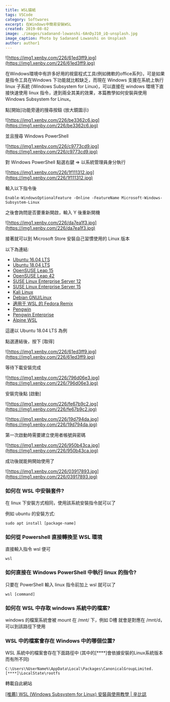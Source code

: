 ```yaml
---
title: WSL貓紙
tags: VSCode
category: Softwares
excerpt: 在Windows中簡易安裝WSL
created: 2019-08-02
image: ./images/sadanand-lowanshi-6AnDyJ10_iQ-unsplash.jpg
image_caption: Photo by Sadanand Lowanshi on Unsplash
author: author1
---
```


![https://img1.xenby.com/226/61ed3ff9.jpg](https://img1.xenby.com/226/61ed3ff9.jpg)

在Windows環境中有許多好用的視窗程式工具(例如微軟的office系列)，可是如果是指令工具在Windows 下功能就比較缺乏，而現在 Windows 支援在系統上執行 linux 子系統 (Windows Subsystem for Linux)，可以直接在 windows 環境下直接快速使用 linux 指令，達到兩全其美的效果，本篇教學如何安裝與使用 Windows Subsystem for Linux。

點[開始]功能旁邊的搜尋按鈕 (放大鏡圖示)

![https://img1.xenby.com/226/be3362c6.jpg](https://img1.xenby.com/226/be3362c6.jpg)

並且搜尋 Windows PowerShell

![https://img1.xenby.com/226/c9773cd9.jpg](https://img1.xenby.com/226/c9773cd9.jpg)

對 Windows PowerShell 點選右鍵 => 以系統管理員身分執行

![https://img1.xenby.com/226/1f111312.jpg](https://img1.xenby.com/226/1f111312.jpg)

輸入以下指令後

    Enable-WindowsOptionalFeature -Online -FeatureName Microsoft-Windows-Subsystem-Linux

之後會詢問是否要重新開啟，輸入 Y 後重新開機

![https://img1.xenby.com/226/da7ea1f3.jpg](https://img1.xenby.com/226/da7ea1f3.jpg)

接著就可以到 Microsoft Store 安裝自己習慣使用的 Linux 版本

以下為連結:

- [Ubuntu 16.04 LTS](https://www.microsoft.com/store/apps/9pjn388hp8c9)
- [Ubuntu 18.04 LTS](https://www.microsoft.com/store/apps/9N9TNGVNDL3Q)
- [OpenSUSE Leap 15](https://www.microsoft.com/store/apps/9n1tb6fpvj8c)
- [OpenSUSE Leap 42](https://www.microsoft.com/store/apps/9njvjts82tjx)
- [SUSE Linux Enterprise Server 12](https://www.microsoft.com/store/apps/9p32mwbh6cns)
- [SUSE Linux Enterprise Server 15](https://www.microsoft.com/store/apps/9pmw35d7fnlx)
- [Kali Linux](https://www.microsoft.com/store/apps/9PKR34TNCV07)
- [Debian GNU/Linux](https://www.microsoft.com/store/apps/9MSVKQC78PK6)
- [適用于 WSL 的 Fedora Remix](https://www.microsoft.com/store/apps/9n6gdm4k2hnc)
- [Pengwin](https://www.microsoft.com/store/apps/9NV1GV1PXZ6P)
- [Pengwin Enterprise](https://www.microsoft.com/store/apps/9N8LP0X93VCP)
- [Alpine WSL](https://www.microsoft.com/store/apps/9p804crf0395)

這邊以 Ubuntu 18.04 LTS 為例

點選連結後，按下 [取得]

![https://img1.xenby.com/226/61ed3ff9.jpg](https://img1.xenby.com/226/61ed3ff9.jpg)

等待下載安裝完成

![https://img1.xenby.com/226/796d06e3.jpg](https://img1.xenby.com/226/796d06e3.jpg)

安裝完後點 [啟動]

![https://img1.xenby.com/226/fe67b9c2.jpg](https://img1.xenby.com/226/fe67b9c2.jpg)

![https://img1.xenby.com/226/19d794da.jpg](https://img1.xenby.com/226/19d794da.jpg)

第一次啟動時需要建立使用者帳號與密碼

![https://img1.xenby.com/226/950b43ca.jpg](https://img1.xenby.com/226/950b43ca.jpg)

成功後就能夠開始使用了

![https://img1.xenby.com/226/03917893.jpg](https://img1.xenby.com/226/03917893.jpg)

### 如何在 WSL 中安裝套件?

在 linux 下安裝方式相同，使用該系統安裝指令就可以了

例如 ubuntu 的安裝方式:

    sudo apt install [package-name]

### 如何從 Powershell 直接轉換至 WSL 環境

直接輸入指令 wsl 便可

    wsl

### 如何直接在 Windows PowerShell 中執行 linux 的指令?

只要在 PowerShell 輸入 linux 指令前加上 wsl 就可以了

    wsl [command]

### 如何在 WSL 中存取 windows 系統中的檔案?

windows 的檔案系統會被 mount 在 /mnt/ 下，例如 D槽 就會是對應在 /mnt/d，可以到該路徑下使用

### WSL 中的檔案會存在 Windows 中的哪個位置?

WSL 系統中的檔案會存在下面路徑中 (其中的[****]會依據安裝的Linux系統版本而有所不同)

    C:\Users\%UserName%\AppData\Local\Packages\CanonicalGroupLimited.[****]\LocalState\rootfs

轉載自此網站

[[推薦] WSL (Windows Subsystem for Linux) 安裝與使用教學 | 辛比誌](https://xenby.com/b/226-%E6%8E%A8%E8%96%A6-wsl-windows-subsystem-for-linux-%E5%AE%89%E8%A3%9D%E8%88%87%E4%BD%BF%E7%94%A8%E6%95%99%E5%AD%B8)
